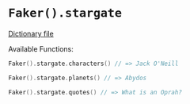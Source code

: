 # `Faker().stargate`

[Dictionary file](../src/main/resources/locales/en/stargate.yml)

Available Functions:  
```kotlin
Faker().stargate.characters() // => Jack O'Neill

Faker().stargate.planets() // => Abydos

Faker().stargate.quotes() // => What is an Oprah?
```
